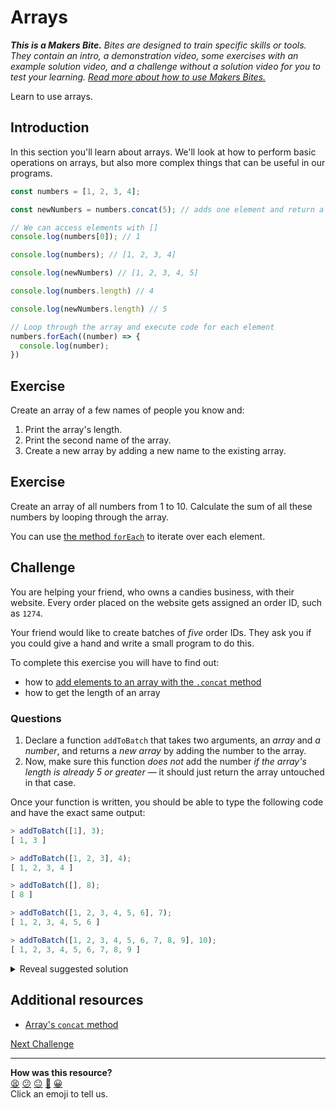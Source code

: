 # Arrays

_**This is a Makers Bite.** Bites are designed to train specific skills or tools. They
contain an intro, a demonstration video, some exercises with an example solution video,
and a challenge without a solution video for you to test your learning. [Read more about
how to use Makers
Bites.](https://github.com/makersacademy/course/blob/main/labels/bites.md)_

Learn to use arrays.

## Introduction

In this section you'll learn about arrays. We'll look at how to perform basic operations
on arrays, but also more complex things that can be useful in our programs.

```js
const numbers = [1, 2, 3, 4];

const newNumbers = numbers.concat(5); // adds one element and return a new array

// We can access elements with []
console.log(numbers[0]); // 1

console.log(numbers); // [1, 2, 3, 4]

console.log(newNumbers) // [1, 2, 3, 4, 5]

console.log(numbers.length) // 4

console.log(newNumbers.length) // 5

// Loop through the array and execute code for each element
numbers.forEach((number) => {
  console.log(number);
})
```

## Exercise

Create an array of a few names of people you know and:

1. Print the array's length.
2. Print the second name of the array.
3. Create a new array by adding a new name to the existing array.

## Exercise

Create an array of all numbers from 1 to 10. Calculate the sum of all these numbers by
looping through the array.

You can use [the method
`forEach`](https://developer.mozilla.org/en-US/docs/Web/JavaScript/Reference/Global_Objects/Array/forEach)
to iterate over each element.

## Challenge

You are helping your friend, who owns a candies business, with their website. Every order
placed on the website gets assigned an order ID, such as `1274`.

Your friend would like to create batches of *five* order IDs. They ask you if you could
give a hand and write a small program to do this.

To complete this exercise you will have to find out:
 * how to [add elements to an array with the `.concat`
   method](https://www.samanthaming.com/tidbits/87-5-ways-to-append-item-to-array/)
 * how to get the length of an array

### Questions

1. Declare a function `addToBatch` that takes two arguments, an *array* and *a number*,
   and returns a *new array* by adding the number to the array.
2. Now, make sure this function *does not* add the number *if the array's length is
   already 5 or greater* — it should just return the array untouched in that case.

Once your function is written, you should be able to type the following code and have the
exact same output:

```javascript
> addToBatch([1], 3); 
[ 1, 3 ]

> addToBatch([1, 2, 3], 4); 
[ 1, 2, 3, 4 ]

> addToBatch([], 8); 
[ 8 ]

> addToBatch([1, 2, 3, 4, 5, 6], 7); 
[ 1, 2, 3, 4, 5, 6 ]

> addToBatch([1, 2, 3, 4, 5, 6, 7, 8, 9], 10); 
[ 1, 2, 3, 4, 5, 6, 7, 8, 9 ]
```

<details>
<summary>Reveal suggested solution</summary>

```javascript
const addToBatch = (array, number) => {
  if (array.length >= 5) {
    return array;
  }

  return array.concat(number);
}
```

</details>

## Additional resources

 * [Array's `concat`
   method](https://developer.mozilla.org/en-US/docs/Web/JavaScript/Reference/Global_Objects/Array/concat)

[Next Challenge](10_objects.md)

<!-- BEGIN GENERATED SECTION DO NOT EDIT -->

---

**How was this resource?**  
[😫](https://airtable.com/shrUJ3t7KLMqVRFKR?prefill_Repository=makersacademy/javascript-fundamentals&prefill_File=bites/09_arrays.md&prefill_Sentiment=😫) [😕](https://airtable.com/shrUJ3t7KLMqVRFKR?prefill_Repository=makersacademy/javascript-fundamentals&prefill_File=bites/09_arrays.md&prefill_Sentiment=😕) [😐](https://airtable.com/shrUJ3t7KLMqVRFKR?prefill_Repository=makersacademy/javascript-fundamentals&prefill_File=bites/09_arrays.md&prefill_Sentiment=😐) [🙂](https://airtable.com/shrUJ3t7KLMqVRFKR?prefill_Repository=makersacademy/javascript-fundamentals&prefill_File=bites/09_arrays.md&prefill_Sentiment=🙂) [😀](https://airtable.com/shrUJ3t7KLMqVRFKR?prefill_Repository=makersacademy/javascript-fundamentals&prefill_File=bites/09_arrays.md&prefill_Sentiment=😀)  
Click an emoji to tell us.

<!-- END GENERATED SECTION DO NOT EDIT -->
